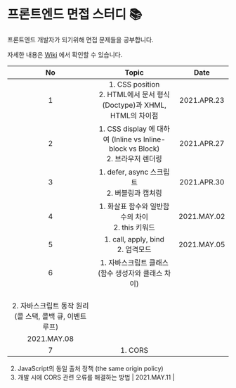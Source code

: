 # 프론트엔드 면접 스터디 :books:

프론트엔드 개발자가 되기위해 면접 문제들을 공부합니다.

자세한 내용은 [Wiki](https://github.com/cottonpup/frontend-dev-interview-study/wiki) 에서 확인할 수 있습니다.

| No  |                                   Topic                                   |    Date     |
| :-: |  :----------------------------------------------------------------------: | :---------: |
|  1  |  1. CSS position <br>2. HTML에서 문서 형식(Doctype)과 XHML, HTML의 차이점 | 2021.APR.23 |
|  2  |  1. CSS display 에 대하여 (Inline vs Inline-block vs Block)<br>2. 브라우저 렌더링 | 2021.APR.27 |
|  3  |  1. defer, async 스크립트 <br>2. 버블링과 캡쳐링 | 2021.APR.30 |
|  4  |  1. 화살표 함수와 일반함수의 차이 <br>2. this 키워드 | 2021.MAY.02 |
|  5  |  1. call, apply, bind <br>2. 엄격모드| 2021.MAY.05 |
|  6  |  1. 자바스크립트 클래스 (함수 생성자와 클래스 차이)
|<br>2. 자바스크립트 동작 원리(콜 스택, 콜백 큐, 이벤트 루프)
| 2021.MAY.08 |
|  7  | 1. CORS<br>
2. JavaScript의 동일 출처 정책 (the same origin policy)<br>
3. 개발 시에 CORS 관련 오류를 해결하는 방법
| 2021.MAY.11 |
